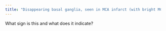 ```yaml
---
title: "Disappearing basal ganglia, seen in MCA infarct (with bright MCA, et al)"
---
```

What sign is this and what does it indicate?

